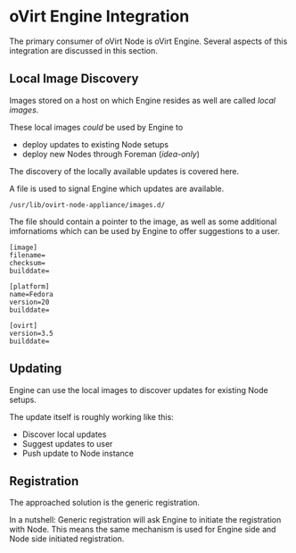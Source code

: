 
oVirt Engine Integration
========================

The primary consumer of oVirt Node is oVirt Engine.
Several aspects of this integration are discussed in this section.


Local Image Discovery
---------------------

Images stored on a host on which Engine resides as well are called _local images_.

These local images _could_ be used by Engine to

+ deploy updates to existing Node setups
+ deploy new Nodes through Foreman (_idea-only_)

The discovery of the locally available updates is covered here.

A file is used to signal Engine which updates are available.

    /usr/lib/ovirt-node-appliance/images.d/

The file should contain a pointer to the image, as well as some additional
imfornatioms which can be used by Engine to offer suggestions to a user.

    [image]
    filename=
    checksum=
    builddate=

    [platform]
    name=Fedora
    version=20
    builddate=

    [ovirt]
    version=3.5
    builddate=


Updating
--------

Engine can use the local images to discover updates for existing Node setups.

The update itself is roughly working like this:

+ Discover local updates
+ Suggest updates to user
+ Push update to Node instance


Registration
------------

The approached solution is the generic registration.

In a nutshell: Generic registration will ask Engine to initiate the
registration with Node. This means the same mechanism
is used for Engine side and Node side initiated registration.
